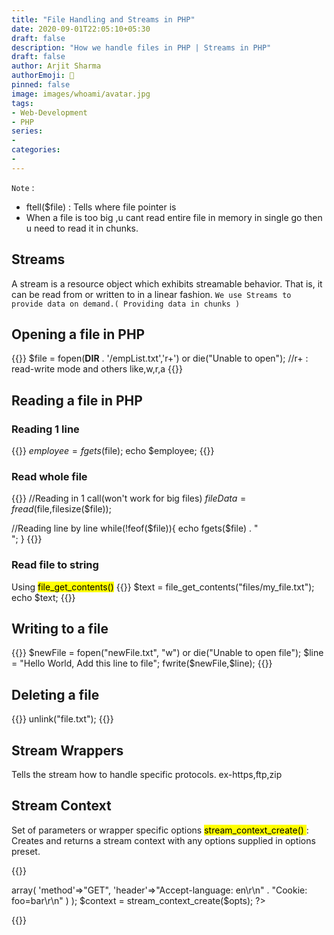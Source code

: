 ```yaml
---
title: "File Handling and Streams in PHP"
date: 2020-09-01T22:05:10+05:30
draft: false
description: "How we handle files in PHP | Streams in PHP"
draft: false
author: Arjit Sharma
authorEmoji: 🤖
pinned: false
image: images/whoami/avatar.jpg
tags:
- Web-Development
- PHP
series:
- 
categories:
- 
---
```


`Note` :
- ftell($file) : Tells where file pointer is
- When a file is too big ,u cant read entire file in memory in single go then u need to read it in chunks.

## Streams 
A stream is a resource object which exhibits streamable behavior. That is, it can be read from or written to in a linear fashion.
`We use Streams to provide data on demand.( Providing data in chunks )`

## Opening a file in PHP
{{<highlight php>}}
$file = fopen(__DIR__ . '/empList.txt','r+') or die("Unable to open");
        //r+ : read-write mode and others like,w,r,a
{{</highlight>}}

## Reading a file in PHP

### Reading 1 line
{{<highlight php>}}
$employee = fgets($file);
echo $employee;
{{</highlight>}}

### Read whole file
{{<highlight php>}}
//Reading in 1 call(won't work for big files)
$fileData = fread($file,filesize($file));

//Reading line by line
while(!feof($file)){
    echo fgets($file) . "<br>";
}
{{</highlight>}}

### Read file to string
Using <mark>file_get_contents()</mark>
{{<highlight php>}}
$text = file_get_contents("files/my_file.txt");
echo $text;
{{</highlight>}}


## Writing to a file
{{<highlight php>}}
$newFile = fopen("newFile.txt", "w") or die("Unable to open file");
$line = "Hello World, Add this line to file";
fwrite($newFile,$line);
{{</highlight>}}


## Deleting a file
{{<highlight php>}}
unlink("file.txt");
{{</highlight>}}

## Stream Wrappers
Tells the stream how to handle specific protocols. ex-https,ftp,zip

## Stream Context
Set of parameters or wrapper specific options
<mark>stream_context_create() </mark>: Creates and returns a stream context with any options supplied in options preset.

{{<highlight php>}}
<?php
$opts = array(
'http'=>array(
'method'=>"GET",
'header'=>"Accept-language: en\r\n" .
"Cookie: foo=bar\r\n"
)
);

$context = stream_context_create($opts); ?>
{{</highlight>}}


